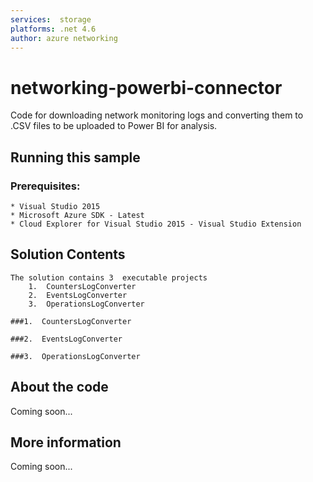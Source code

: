 ```yaml
---
services:  storage
platforms: .net 4.6
author: azure networking
---
```


# networking-powerbi-connector
Code for downloading network monitoring logs and converting them to .CSV files to be uploaded to Power BI for analysis.
## Running this sample
### Prerequisites:
    * Visual Studio 2015
	* Microsoft Azure SDK - Latest
	* Cloud Explorer for Visual Studio 2015 - Visual Studio Extension
## Solution Contents
	The solution contains 3  executable projects
		1.  CountersLogConverter
		2.  EventsLogConverter
		3.  OperationsLogConverter
		
	###1.  CountersLogConverter
	
	###2.  EventsLogConverter
	
	###3.  OperationsLogConverter
		
## About the code
Coming soon...
## More information
Coming soon...